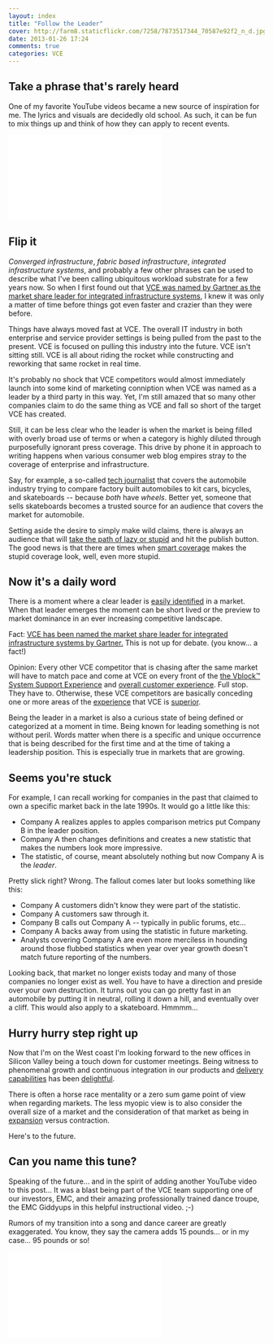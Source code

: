 ```yaml
---
layout: index
title: "Follow the Leader"
cover: http://farm8.staticflickr.com/7258/7873517344_70587e92f2_n_d.jpg
date: 2013-01-26 17:24
comments: true
categories: VCE
---
```


## Take a phrase that's rarely heard

One of my favorite YouTube videos became a new source of inspiration for me. The lyrics and visuals are decidedly old school. As such, it can be fun to mix things up and think of how they can apply to recent events.

<iframe width="300" height="168" src="//www.youtube.com/embed/95gP3m-uBHA" frameborder="0" allowfullscreen></iframe>

## Flip it

*Converged infrastructure*, *fabric based infrastructure*, *integrated infrastructure systems*, and probably a few other phrases can be used to describe what I've been calling ubiquitous workload substrate for a few years now. So when I first found out that [VCE was named by Gartner as the market share leader for integrated infrastructure systems][1], I knew it was only a matter of time before things got even faster and crazier than they were before. 

Things have always moved fast at VCE. The overall IT industry in both enterprise and service provider settings is being pulled from the past to the present. VCE is focused on pulling this industry into the future. VCE isn't sitting still. VCE is all about riding the rocket while constructing and reworking that same rocket in real time.

It's probably no shock that VCE competitors would almost immediately launch into some kind of marketing conniption when VCE was named as a leader by a third party in this way. Yet, I'm still amazed that so many other companies claim to do the same thing as VCE and fall so short of the target VCE has created.

Still, it can be less clear who the leader is when the market is being filled with overly broad use of terms or when a category is highly diluted through purposefully ignorant press coverage. This drive by phone it in approach to writing happens when various consumer web blog empires stray to the coverage of enterprise and infrastructure.

Say, for example, a so-called [tech journalist][2] that covers the automobile industry trying to compare factory built automobiles to kit cars, bicycles, and skateboards -- because _both_ have _wheels_. Better yet, someone that sells skateboards becomes a trusted source for an audience that covers the market for automobile.

Setting aside the desire to simply make wild claims, there is always an audience that will [take the path of lazy or stupid][2] and hit the publish button. The good news is that there are times when [smart coverage][3] makes the stupid coverage look, well, even more stupid.

## Now it's a daily word 



There is a moment where a clear leader is [easily identified][1] in a market. When that leader emerges the moment can be short lived or the preview to market dominance in an ever increasing competitive landscape.

Fact: [VCE has been named the market share leader for integrated infrastructure systems by Gartner.][1] This is not up for debate. (you know... a fact!)

Opinion: Every other VCE competitor that is chasing after the same market will have to match pace and come at VCE on every front of the [the Vblock™ System Support Experience][4] and [overall customer experience][5]. Full stop. They have to. Otherwise, these VCE competitors are basically conceding one or more areas of the [experience][4] that VCE is [superior][5].

Being the leader in a market is also a curious state of being defined or categorized at a moment in time. Being known for leading something is not without peril. Words matter when there is a specific and unique occurrence that is being described for the first time and at the time of taking a leadership position. This is especially true in markets that are growing.

## Seems you're stuck

For example, I can recall working for companies in the past that claimed to own a specific market back in the late 1990s. It would go a little like this:

* Company A realizes apples to apples comparison metrics put Company B in the leader position.
* Company A then changes definitions and creates a new statistic that makes the numbers look more impressive. 
* The statistic, of course, meant absolutely nothing but now Company A is the *leader*. 

Pretty slick right? Wrong. The fallout comes later but looks something like this:

* Company A customers didn't know they were part of the statistic.
* Company A customers saw through it.
* Company B calls out Company A -- typically in public forums, etc... 
* Company A backs away from using the statistic in future marketing.
* Analysts covering Company A are even more merciless in hounding around those flubbed statistics when year over year growth doesn't match future reporting of the numbers.

Looking back, that market no longer exists today and many of those companies no longer exist as well. You have to have a direction and preside over your own destruction. It turns out you can go pretty fast in an automobile by putting it in neutral, rolling it down a hill, and eventually over a cliff. This would also apply to a skateboard. Hmmmm...

## Hurry hurry step right up

Now that I'm on the West coast I'm looking forward to the new offices in Silicon Valley being a touch down for customer meetings. Being witness to phenomenal growth and continuous integration in our products and [delivery capabilities][4] has been [delightful][5].

There is often a horse race mentality or a zero sum game point of view when regarding markets. The less myopic view is to also consider the overall size of a market and the consideration of that market as being in [expansion][6] versus contraction.

Here's to the future.

## Can you name this tune?

Speaking of the future... and in the spirit of adding another YouTube video to this post... It was a blast being part of the VCE team supporting one of our investors, EMC, and their amazing professionally trained dance troupe, the EMC Giddyups in this helpful instructional video. ;-)

Rumors of my transition into a song and dance career are greatly exaggerated. You know, they say the camera adds 15 pounds... or in my case... 95 pounds or so!

<iframe width="300" height="168" src="//www.youtube.com/embed/wWCA5Ttw3Bs" frameborder="0" allowfullscreen></iframe>

[1]: http://www.vce.com/about/media/news?id=tcm:20-3838
[2]: http://fudge.org/tech-journalism/
[3]: http://siliconangle.com/blog/2013/01/24/opinion-emc-cisco-netapp-new-reality-tv-show-cisco-not-leaving-vce-anytime-soon/
[4]: http://virtual-architect.com/2013/01/27/the-vblock-system-support-experience/
[5]: http://virtual-architect.com/2013/01/27/does-vce-support-that/
[6]: http://blog.vmforsp.com/2013/01/vce-and-cisco-iac-reselling-is-just-the-beginning/
